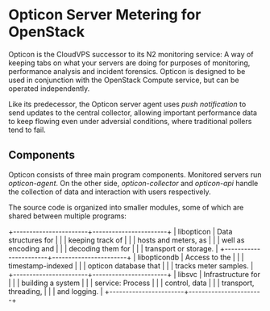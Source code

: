 # Opticon Server Metering for OpenStack

Opticon is the CloudVPS successor to its N2 monitoring service: A way of
keeping tabs on what your servers are doing for purposes of monitoring,
performance analysis and incident forensics. Opticon is designed to be
used in conjunction with the OpenStack Compute service, but can be
operated independently.

Like its predecessor, the Opticon server agent uses *push notification*
to send updates to the central collector, allowing important performance
data to keep flowing even under adversial conditions, where traditional
pollers tend to fail.

## Components

Opticon consists of three main program components. Monitored servers run
*opticon-agent*. On the other side, *opticon-collector* and
*opticon-api* handle the collection of data and interaction with users
respectively.

The source code is organized into smaller modules, some of which are
shared between multiple programs:

+-----------------------+-----------------------+
| libopticon            | Data structures for   |
|                       | keeping track of      |
|                       | hosts and meters, as  |
|                       | well as encoding and  |
|                       | decoding them for     |
|                       | transport or storage. |
+-----------------------+-----------------------+
| libopticondb          | Access to the         |
|                       | timestamp-indexed     |
|                       | opticon database that |
|                       | tracks meter samples. |
+-----------------------+-----------------------+
| libsvc                | Infrastructure for    |
|                       | building a system     |
|                       | service: Process      |
|                       | control, data         |
|                       | transport, threading, |
|                       | and logging.          |
+-----------------------+-----------------------+


